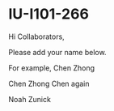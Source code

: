# IU-I101-266

Hi Collaborators,

Please add your name below. 

For example, Chen Zhong

Chen Zhong Chen again

Noah Zunick
